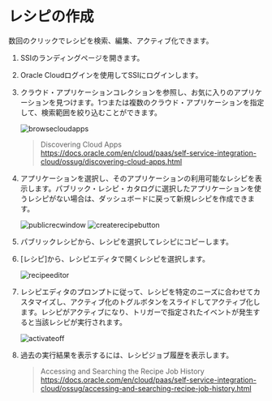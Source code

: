 # レシピの作成

数回のクリックでレシピを検索、編集、アクティブ化できます。

1. SSIのランディングページを開きます。
2. Oracle Cloudログインを使用してSSIにログインします。
3. クラウド・アプリケーションコレクションを参照し、お気に入りのアプリケーションを見つけます。1つまたは複数のクラウド・アプリケーションを指定して、検索範囲を絞り込むことができます。

    ![browsecloudapps](https://docs.oracle.com/en/cloud/paas/self-service-integration-cloud/ossug/img/browsecloudapps.png)

    > Discovering Cloud Apps<br/>https://docs.oracle.com/en/cloud/paas/self-service-integration-cloud/ossug/discovering-cloud-apps.html

4. アプリケーションを選択し、そのアプリケーションの利用可能なレシピを表示します。パブリック・レシピ・カタログに選択したアプリケーションを使うレシピがない場合は、ダッシュボードに戻って新規レシピを作成できます。

    ![publicrecwindow](https://docs.oracle.com/en/cloud/paas/self-service-integration-cloud/ossug/img/publicrecwindow.png)
    ![createrecipebutton](https://docs.oracle.com/en/cloud/paas/self-service-integration-cloud/ossug/img/createrecipebutton.png)

5. パブリックレシピから、レシピを選択してレシピにコピーします。
6. [レシピ]から、レシピエディタで開くレシピを選択します。

    ![recipeeditor](https://docs.oracle.com/en/cloud/paas/self-service-integration-cloud/ossug/img/recipeeditor.png)

7. レシピエディタのプロンプトに従って、レシピを特定のニーズに合わせてカスタマイズし、アクティブ化のトグルボタンをスライドしてアクティブ化します。レシピがアクティブになり、トリガーで指定されたイベントが発生すると当該レシピが実行されます。

    ![activateoff](https://docs.oracle.com/en/cloud/paas/self-service-integration-cloud/ossug/img/activateoff.png)

8. 過去の実行結果を表示するには、レシピジョブ履歴を表示します。

    > Accessing and Searching the Recipe Job History<br/>https://docs.oracle.com/en/cloud/paas/self-service-integration-cloud/ossug/accessing-and-searching-recipe-job-history.html
